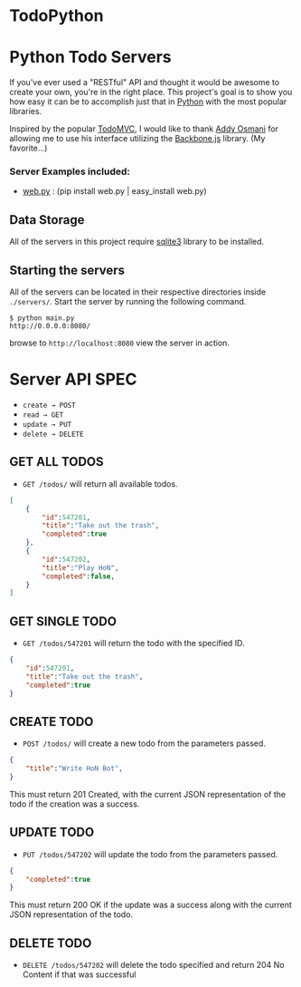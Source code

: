 TodoPython
===========

# Python Todo Servers
If you've ever used a "RESTful" API and thought it would be awesome to create your own, you're in the right place. This project's goal is to show you how easy it can be to accomplish just that in [Python](http://www.python.org/) with the most popular libraries.

Inspired by the popular [TodoMVC](http://addyosmani.github.com/todomvc/), I would like to thank [Addy Osmani](https://github.com/addyosmani) for allowing me to use his interface utilizing the [Backbone.js](http://documentcloud.github.com/backbone) library. (My favorite...)

### Server Examples included:

- [web.py](http://webpy.org/) : (pip install web.py | easy&#95;install web.py)

## Data Storage

All of the servers in this project require [sqlite3](http://docs.python.org/2/library/sqlite3.html) library to be installed. 

## Starting the servers 

All of the servers can be located in their respective directories inside `./servers/`. Start the server by running the following command.

```
$ python main.py
http://0.0.0.0:8080/
```

browse to `http://localhost:8080` view the server in action. 

# Server API SPEC

* `create → POST`
* `read → GET`
* `update → PUT`
* `delete → DELETE`

GET ALL TODOS
------------

* `GET /todos/` will return all available todos.
    
```json    
[ 
    {
        "id":547201,
        "title":"Take out the trash",
        "completed":true
    },
    {
        "id":547202,
        "title":"Play HoN",
        "completed":false,
    }
]
```

GET SINGLE TODO
------------

* `GET /todos/547201` will return the todo with the specified ID.
    
```json    
{
    "id":547201,
    "title":"Take out the trash",
    "completed":true
}
```


CREATE TODO
--------------

* `POST /todos/` will create a new todo from the parameters passed.

```json    
{
    "title":"Write HoN Bot",
}
```
    
This must return 201 Created, with the current JSON representation of the todo if the creation was a success.


UPDATE TODO
--------------

* `PUT /todos/547202` will update the todo from the parameters passed.

```json    
{
    "completed":true
}
```

This must return 200 OK if the update was a success along with the current JSON representation of the todo.


DELETE TODO
--------------
    
* `DELETE /todos/547202` will delete the todo specified and return 204 No Content if that was successful
